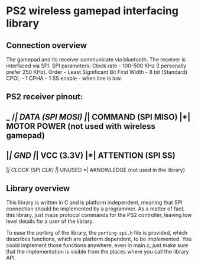 # PS2 wireless gamepad interfacing library

## Connection overview

The gamepad and its receiver communicate via bluetooth. The receiver is interfaced via SPI.
SPI parameters:
Clock rate - 100-500 KHz (I personally prefer 250 KHz).
Order - Least Significant Bit First
Width - 8 bit (Standard)
CPOL - 1
CPHA - 1
SS enable - when line is low.

## PS2 receiver pinout:
 _
/*|	DATA (SPI MOSI)
|*|	COMMAND (SPI MISO)
|*|	MOTOR POWER (not used with wireless gamepad)
---
|*|	GND
|*|	VCC (3.3V)
|*|	ATTENTION (SPI SS)
---
|*|	CLOCK (SPI CLK)
|*|	UNUSED
\*|	AKNOWLEDGE (not used in the library)

## Library overview
This library is written in C and is platform independent, meaning that SPI connection should be implemented by a programmer. As a matter of fact, this library, just maps protocol commands for the PS2 controller, leaving low level details for a user of the library.

To ease the porting of the library, the `porting-spi.h` file is provided, which describes functions, which are platform dependent, to be implemented. You could implement those functions anywhere, even in main.c, just make sure that the implementation is visible from the places where you call the library API.

